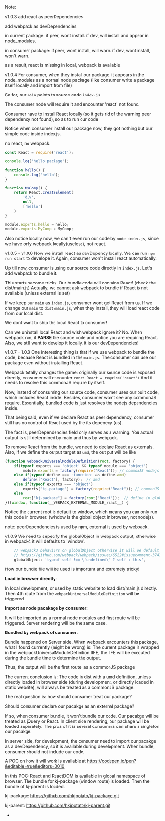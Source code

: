 Note:

v1.0.3
add react as peerDependencies

add webpack as devDependencies

in current package: 
if peer, wont install.
if dev, will install and appear in node_modules.

in consumer package:
if peer, wont install, will warn.
if dev, wont install, won't warn.

as a result, react is missing in local, webpack is available

v1.0.4
For consumer, when they install our package. it appears in the node_modules as a normal node package (like consumer write a package itself locally and import from file)

So far, our `main` points to source code `index.js`

The consumer node will require it and encounter 'react' not found.

Consumer have to install React locally (so it gets rid of the warning peer dependency not found), so as to run our code

Notice when consumer install our package now, they got nothing but our simple code inside index.js.

no react, no webpack.

```javascript
const React = require('react');

console.log('hello package');

function hello() {
    console.log('hello');
}

function MyComp() {
    return React.createElement(
        'div',
        null,
        ['hello']
    )
}

module.exports.hello = hello;
module.exports.MyComp = MyComp;
```

Also notice locally now, we can't even run our code by `node index.js`, since we have only webpack locally(useless), not react.

v1.0.5 - v1.0.6
Now we install react as devDepency locally. We can run `npm run start` to develope it.
Again, consumer won't install react automatically.

Up till now, consumer is using our source code directly in `index.js`. Let's add webpack to bundle it.

This starts become tricky. Our bundle code will contains React! (check the dist/main.js)
Actually, we cannot ask webpack to bundle if React is not available (unless external is set)

If we keep our `main` as `index.js`, consumer wont get React from us.
If we change our `main` to `dist/main.js`, when they install, they will load react code from our local dist.

We dont want to ship the local React to consumer!

Can we uninstall local React and wish webpack ignore it? No. When webpack run, it __PARSE__ the source code and notice you are requiring React.
Also, we still want to develop it locally, it is our devDependencies!

v1.0.7 - 1.0.8
One interesting thing is that if we use webpack to bundle the code, because React is bundled in the `main.js`. The consumer can use our package even without installing React.

Webpack totally changes the game: originally our source code is exposed directly, consumer will encounter
`const React = require('react')`
And it needs to resolve this commonJS require by itself.

Now, instead of consuming our source code, consumer uses our built code, which includes React inside. Besides, consumer won't see any commonJS require. Essentially, bundled code is just resolves the nodejs dependencies inside. 

That being said, even if we declare React as peer dependency, consumer still has no control of React used by the its depenecy (us).

The fact is, peerDependencies field only serves as a warning. You actual output is still determined by main and thus by webpack.

To remove React from the bundle, we need to declare React as externals. Also, if we define the output target as `umd`, the out put will be like

```javascript
(function webpackUniversalModuleDefinition(root, factory) {
	if(typeof exports === 'object' && typeof module === 'object')
		module.exports = factory(require("React")); // commonJS nodejs new spec
	else if(typeof define === 'function' && define.amd)
		define(["React"], factory);  // amd
	else if(typeof exports === 'object')
		exports["kj-package"] = factory(require("React")); // commonJS strict
	else
		root["kj-package"] = factory(root["React"]);  // define in global directly
})(window, function(__WEBPACK_EXTERNAL_MODULE_react__) {
```

Notice the current root is default to window, which means you can only run this code in browser. (window is the global object in browser, not nodejs).

note: peerDependencies is used by npm, external is used by webpack.

v1.0.9
We need to sepecify the globalObject in webpack output, otherwise in webpack4 it will defaults to 'window'.
```javascript
    // webpack3 behaviors on globalObject otherwise it will be default to 'window'
    // https://github.com/webpack/webpack/issues/6522#issuecomment-374760683
    globalObject: 'typeof self !== \'undefined\' ? self : this',
```

How our bundle file will be used is important and extremely tricky!

__Load in browser directly__:

In local development, or used by static website to load dist/main.js directly. Then 4th route from the `webpackUniversalModuleDefinition` will be triggered.

__Import as node pacakage by consumer__:

It will be imported as a normal node modules and first route will be triggered. Server rendering will be the same case.

__Bundled by webpack of consumer__:

Bundle happened on Server side. When webpack encounters this package, what I found currently (might be wrong) is:
The current package is wrapped in the webpackUniversalModuleDefinition IIFE, the IIFE will be executed during the bundle time to determine the output.

Thus, the output will be the first route: as a commonJS package

The current conclusion is:
The code in dist with a umd definition, unless directly loaded in browser side (during development, or directly loaded in static website), will always be treated as a commonJS package.

The real question is: how should consumer treat our package?

Should consumer declare our pacakge as an external package?

If so, when consumer bundle, it won't bundle our code. Our pacakge will be treated as jQuery or React. In client side rendering, our package will be loaded separately. The pros of it is several consumers can share a singleton our pacakge.

In server side, for development, the consumer need to import our pacakge as a devDependency, so it is available during development. When bundle, consumer should not include our code.

A POC on how it will work is available at 
https://codepen.io/pen?&editable=true&editors=0010

In this POC:
React and ReactDOM is available in global namespace of browser. The bundle for kj-package (window route) is loaded. Then the bundle of kj-parent is loaded.

kj-package: https://github.com/hkjpotato/kj-package.git

kj-parent: https://github.com/hkjpotato/kj-parent.git

-
